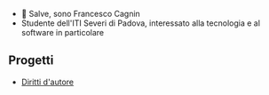 - 👋 Salve, sono Francesco Cagnin
- Studente dell'ITI Severi di Padova, interessato alla tecnologia e al software in particolare

## Progetti
- [Diritti d'autore](https://francescocagnin.github.io/diritti-autore)

<!---
FrancescoCagnin/FrancescoCagnin is a ✨ special ✨ repository because its `README.md` (this file) appears on your GitHub profile.
You can click the Preview link to take a look at your changes.
--->
